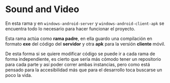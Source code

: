 # **Sound and Video**

En esta rama y en `windows-android-server` y `windows-android-client-apk` se encuentra todo lo necesario para hacer funcionar el proyecto.

Esta rama actúa como **rama padre**, en ella guardo una compilación en formato **exe** del código del **servidor** y otra **apk** para la versión **cliente** móvil.

De esta forma si se quiere modificar código se puede ir a cada rama de forma independiente, es cierto que sería más cómodo tener un repositorio para cada parte y así poder correr ambas instancias, pero como está pensado para la accesibilidad más que para el desarrollo toca buscarse un poco la vida.
